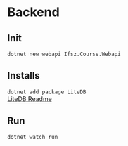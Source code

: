 # Backend

## Init
`dotnet new webapi Ifsz.Course.Webapi`

## Installs
`dotnet add package LiteDB`  
[LiteDB Readme](https://github.com/mbdavid/LiteDB/wiki/Getting-Started)

## Run
`dotnet watch run`
